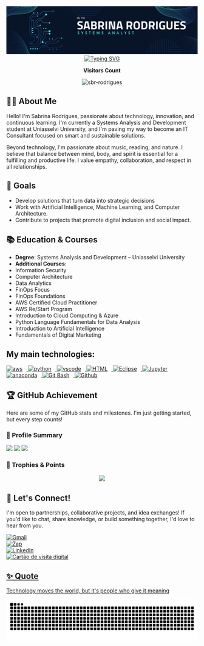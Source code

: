 <div align="center">
  <img src="https://raw.githubusercontent.com/sbr-rodrigues/sbr-rodrigues/main/img.png" alt="Imagem de capa" />

  <a href="https://git.io/typing-svg">
    <img src="https://readme-typing-svg.herokuapp.com/?color=ffd700&size=35&center=true&vCenter=true&width=1000&lines=Hello!+My+name+is+Sabrina+Rodrigues;Systems+Analyst;I'm+from+Brazil,+RJ;Turning+data+into+decisions;and+systems+into+solutions;Welcome!" alt="Typing SVG" />
  </a>

  <p><b>Visitors Count</b></p>
  <p>
    <img src="https://komarev.com/ghpvc/?username=sbr-rodrigues&label=Profile%20views&color=0e75b6&style=flat" alt="sbr-rodrigues" />
  </p>
</div>

<h2>👩‍💻 About Me</h2>

<p>Hello! I'm Sabrina Rodrigues, passionate about technology, innovation, and continuous learning. I'm currently a Systems Analysis and Development student at Uniasselvi University, and I'm paving my way to become an IT Consultant focused on smart and sustainable solutions.</p>
<p>Beyond technology, I'm passionate about music, reading, and nature. I believe that balance between mind, body, and spirit is essential for a fulfilling and productive life. I value empathy, collaboration, and respect in all relationships.</p>

<h2>🎯 Goals</h2>
<ul>
<li>Develop solutions that turn data into strategic decisions</li>
<li>Work with Artificial Intelligence, Machine Learning, and Computer Architecture.</li>
<li>Contribute to projects that promote digital inclusion and social impact.</li>
</ul>

<h2>📚 Education & Courses</h2>
<ul>
<li><strong>Degree</strong>: Systems Analysis and Development – Uniasselvi University</li>
<li><strong>Additional Courses</strong>:</li>
<li>Information Security</li>
<li>Computer Architecture</li>
<li>Data Analytics</li>
<li>FinOps Focus</li>
<li>FinOps Foundations</li>
<li>AWS Certified Cloud Practitioner</li>
<li>AWS Re/Start Program</li>
<li>Introduction to Cloud Computing & Azure</li>
<li>Python Language Fundamentals for Data Analysis</li>
<li>Introduction to Artificial Intelligence</li>
<li>Fundamentals of Digital Marketing</li>
</ul>

<h2>My main technologies:</h2>

<a href="https://aws.amazon.com/pt/?nc2=h_lg" target="_blank" rel="noreferrer">
  <img alt="aws" height="50px" style="padding-right:10px;" src="https://download.logo.wine/logo/Amazon_Web_Services/Amazon_Web_Services-Logo.wine.png" />
</a>
<a href="https://www.python.org/" target="_blank" rel="noreferrer">
  <img alt="python" height="50px" style="padding-right:10px;" src="https://cdn.jsdelivr.net/gh/devicons/devicon/icons/python/python-original.svg" />
</a>
<a href="https://code.visualstudio.com/" target="_blank" rel="noreferrer">
  <img alt="vscode" height="50px" style="padding-right:10px;" src="https://cdn.jsdelivr.net/gh/devicons/devicon/icons/vscode/vscode-original.svg" />
</a>
<a href="https://pt.wikipedia.org/wiki/HTML" target="_blank" rel="noreferrer">
  <img alt="HTML" height="50px" style="padding-right:10px;" src="https://upload.wikimedia.org/wikipedia/commons/6/61/HTML5_logo_and_wordmark.svg" />
</a>
<a href="https://www.eclipse.org/" target="_blank" rel="noreferrer">
  <img alt="Eclipse" height="50px" style="padding-right:10px;" src="https://cdn.freebiesupply.com/logos/large/2x/eclipse-11-logo-svg-vector.svg" />
</a>
<a href="http://jupyter.org/" target="_blank" rel="noreferrer">
  <img alt="Jupyter" height="50px" style="padding-right:10px;" src="https://cdn.jsdelivr.net/gh/devicons/devicon/icons/jupyter/jupyter-original-wordmark.svg" />
</a>
<a href="https://www.anaconda.com" target="_blank" rel="noreferrer">
  <img alt="anaconda" height="50px" style="padding-right:10px;" src="https://cdn.jsdelivr.net/gh/devicons/devicon/icons/anaconda/anaconda-original.svg" />
</a>
<a href="https://git-scm.com/downloads" target="_blank" rel="noreferrer">
  <img alt="Git Bash" height="50px" style="padding-right:10px;" src="https://cdn.worldvectorlogo.com/logos/git-bash.svg" />
</a>
<a href="https://github.com/SabrinaRodrigues" target="_blank" rel="noreferrer">
  <img alt="Github" height="50px" style="padding-right:10px;" src="https://cdn.jsdelivr.net/gh/devicons/devicon/icons/git/git-original.svg" />
</a>

<h2>🏆 GitHub Achievement</h2>
<p>Here are some of my GitHub stats and milestones. I'm just getting started, but every step counts!</p>

<h3>🔹 Profile Summary</h3>
<img src="http://github-profile-summary-cards.vercel.app/api/cards/stats?username=SabrinaRodrigues&theme=tokyonight" />
<img src="http://github-profile-summary-cards.vercel.app/api/cards/most-commit-language?username=SabrinaRodrigues&theme=tokyonight" />
<img src="http://github-profile-summary-cards.vercel.app/api/cards/profile-details?username=SabrinaRodrigues&theme=tokyonight" />

<h3>🔹 Trophies & Points</h3>
<p align="center">
  <img src="https://github-profile-trophy.vercel.app/?username=SabrinaRodrigues&theme=dracula&row=2&no-bg=true&column=3&margin-w=15&margin-h=15" />
</p>

<h2>🤝 Let's Connect!</h2>
<p>I'm open to partnerships, collaborative projects, and idea exchanges! If you'd like to chat, share knowledge, or build something together, I'd love to hear from you.</p>

<a href="mailto:sabrina.idev@gmail.com" target="_blank" rel="noreferrer">
  <img alt="Gmail" height="45px" style="padding-right:10px;" src="https://upload.wikimedia.org/wikipedia/commons/7/7e/Gmail_icon_%282020%29.svg" />
</a>
<br>
<a href="https://wa.me/5521976655246?text=Bem+vindo+%21+me+chamo%2C+Sabrina+Rodrigues" target="_blank" rel="noreferrer">
  <img alt="Zap" height="50px" style="padding-right:10px;" src="https://upload.wikimedia.org/wikipedia/commons/6/6b/WhatsApp.svg" />
</a>
<br>
<a href="https://www.linkedin.com/in/sabrina-rodrigues-36b820270/" target="_blank" rel="noreferrer">
  <img alt="LinkedIn" height="50px" style="padding-right:10px;" src="https://upload.wikimedia.org/wikipedia/commons/thumb/8/81/LinkedIn_icon.svg/800px-LinkedIn_icon.svg.png?20210220164014" />
</a>
<br>
<a href="https://sbr-rodrigues.github.io/Profile/" target="_blank" rel="noreferrer">
  <img alt="Cartão de visita digital" height="50px" style="padding-right:10px;" src="https://cdn-icons-png.freepik.com/512/15422/15422754.png" />

<h2>✨ Quote</h2>
<p>Technology moves the world, but it's people who give it meaning</p>

<picture align="center">
  <source media="(prefers-color-scheme: dark)" srcset="https://raw.githubusercontent.com/sbr-rodrigues/sbr-rodrigues/output/github-contribution-grid-snake-dark.svg">
  <source media="(prefers-color-scheme: light)" srcset="https://raw.githubusercontent.com/sbr-rodrigues/sbr-rodrigues/output/github-contribution-grid-snake.svg">
  <img align="center" alt="github contribution grid snake animation" src="https://raw.githubusercontent.com/sbr-rodrigues/sbr-rodrigues/output/github-contribution-grid-snake.svg">
</picture>
